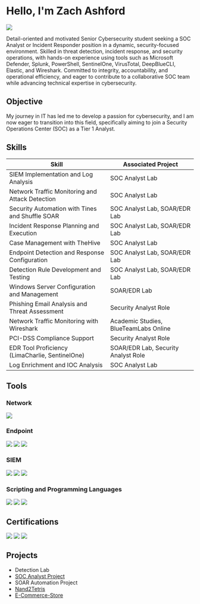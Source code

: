 # Hello, I'm Zach Ashford
<a href="https://linkedin.com/in/zacharyashford1"><img src="https://img.shields.io/badge/-LinkedIn-0072b1?&style=for-the-badge&logo=linkedin&logoColor=white" /></a>


Detail-oriented and motivated Senior Cybersecurity student seeking a SOC Analyst or Incident Responder position in a dynamic, security-focused environment. Skilled in threat detection, incident response, and security operations, with hands-on experience using tools such as Microsoft Defender, Splunk, PowerShell, SentinelOne, VirusTotal, DeepBlueCLI, Elastic, and Wireshark. Committed to integrity, accountability, and operational efficiency, and eager to contribute to a collaborative SOC team while advancing technical expertise in cybersecurity.

## Objective

My journey in IT has led me to develop a passion for cybersecurity, and I am now eager to transition into this field, specifically aiming to join a Security Operations Center (SOC) as a Tier 1 Analyst.

## Skills

| Skill                                         | Associated Project         |
|-----------------------------------------------|----------------------------|
| SIEM Implementation and Log Analysis          | SOC Analyst Lab                 |
| Network Traffic Monitoring and Attack Detection | SOC Analyst Lab                 |
| Security Automation with Tines and Shuffle SOAR | SOC Analyst Lab, SOAR/EDR Lab   |
| Incident Response Planning and Execution      | SOC Analyst Lab, SOAR/EDR Lab   |
| Case Management with TheHive                  | SOC Analyst Lab                 |
| Endpoint Detection and Response Configuration | SOC Analyst Lab, SOAR/EDR Lab   |
| Detection Rule Development and Testing        | SOC Analyst Lab, SOAR/EDR Lab   |
| Windows Server Configuration and Management   | SOAR/EDR Lab                  |
| Phishing Email Analysis and Threat Assessment | Security Analyst Role           |
| Network Traffic Monitoring with Wireshark     | Academic Studies, BlueTeamLabs Online|
| PCI-DSS Compliance Support                    | Security Analyst Role           |
| EDR Tool Proficiency (LimaCharlie, SentinelOne) | SOAR/EDR Lab, Security Analyst Role
| Log Enrichment and IOC Analysis               | SOC Analyst Lab                 |

## Tools

### Network
<div>
    <img src="https://img.shields.io/badge/-Wireshark-1679A7?&style=for-the-badge&logo=Wireshark&logoColor=white" />
    
</div>

### Endpoint
<div>
    <img src="https://img.shields.io/badge/-Microsoft_Defender_for_Endpoint-00A4EF?&style=for-the-badge&logo=Microsoft&logoColor=white" />
    <img src="https://img.shields.io/badge/-SentinelOne-4B275F?&style=for-the-badge&logo=SentinelOne&logoColor=white" />
    <img src="https://img.shields.io/badge/-DeepBlueCLI-2C5BB4?&style=for-the-badge&logo=windowscommandline&logoColor=white" />
</div>

### SIEM
<div>
    <img src="https://img.shields.io/badge/-Microsoft_Sentinel-0078D4?&style=for-the-badge&logo=Microsoft&logoColor=white" />
    <img src="https://img.shields.io/badge/-Splunk-000000?&style=for-the-badge&logo=Splunk&logoColor=white" />
    <img src="https://img.shields.io/badge/-Elastic-005571?&style=for-the-badge&logo=Elastic&logoColor=white" />
</div>

### Scripting and Programming Languages
<div>
    <img src="https://img.shields.io/badge/-C++-00599C?&style=for-the-badge&logo=cplusplus&logoColor=white" />
    <img src="https://img.shields.io/badge/-PowerShell-5391FE?&style=for-the-badge&logo=powershell&logoColor=white" />
    <img src="https://img.shields.io/badge/-Bash-4EAA25?&style=for-the-badge&logo=gnubash&logoColor=white" />
</div>

## Certifications
<div>
<img src="https://img.shields.io/badge/-Security%2B-FF0000?&style=for-the-badge&logo=CompTIA&logoColor=white" />
<img src="https://img.shields.io/badge/-A%2B-4D4D4D?&style=for-the-badge&logo=CompTIA&logoColor=white" />
<img src="https://img.shields.io/badge/-BTL1-006400?&style=for-the-badge&logoColor=white" />
</div>

## Projects
- Detection Lab
- <a href="https://medium.com/@zashford6/soc-automation-lab-44cca761b04d">SOC Analyst Project</a>
- SOAR Automation Project
- <a href="https://github.com/intelligent-r00t/Nand2Tetris">Nand2Tetris</a>
- <a href="https://github.com/intelligent-r00t/E-commerce-Store/tree/main">E-Commerce-Store</a>
